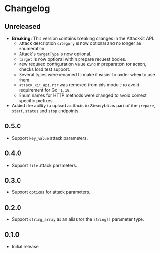 # Changelog

## Unreleased

 - **Breaking:** This version contains breaking changes in the AttackKit API.
   - Attack description `category` is now optional and no longer an enumeration.
   - Attack's `targetType` is now optional.
   - `target` is now optional within prepare request bodies.
   - new required configuration value `kind` in preparation for action, checks load test support.
   - Several types were renamed to make it easier to under when to use them.
   - `attack_kit_api.Ptr` was removed from this module to avoid requirement for Go `>1.18`.
   - Enum names for HTTP methods were changed to avoid context specific prefixes.
 - Added the ability to upload artifacts to Steadybit as part of the `prepare`,
   `start`, `status` and `stop` endpoints.

## 0.5.0

 - Support `key_value` attack parameters.

## 0.4.0

 - Support `file` attack parameters.

## 0.3.0

 - Support `options` for attack parameters.

## 0.2.0

 - Support `string_array` as an alias for the `string[]` parameter type.

## 0.1.0

 - Initial release